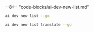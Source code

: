 --8<-- "code-blocks/ai-dev-new-list.md"

```bash title="List only Go samples"
ai dev new list --go
```

```bash title="Filter the list by name"
ai dev new list translate --go
```
